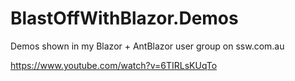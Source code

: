 # BlastOffWithBlazor.Demos
Demos shown in my Blazor + AntBlazor user group on ssw.com.au

https://www.youtube.com/watch?v=6TIRLsKUqTo 
